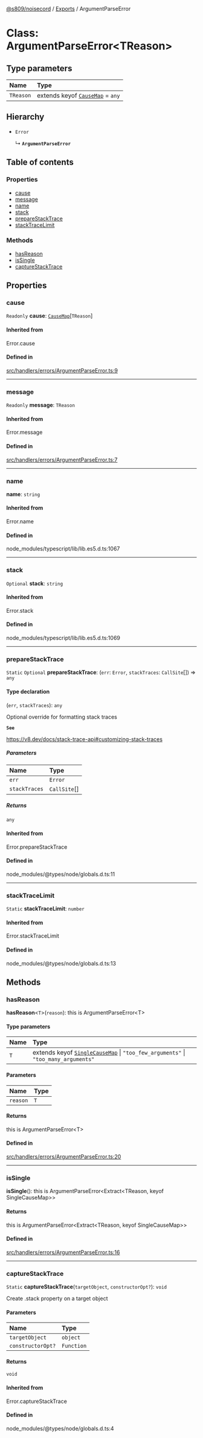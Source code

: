 [@s809/noisecord](../README.md) / [Exports](../modules.md) / ArgumentParseError

# Class: ArgumentParseError<TReason\>

## Type parameters

| Name | Type |
| :------ | :------ |
| `TReason` | extends keyof [`CauseMap`](../modules/ArgumentParseError.md#causemap) = `any` |

## Hierarchy

- `Error`

  ↳ **`ArgumentParseError`**

## Table of contents

### Properties

- [cause](ArgumentParseError-1.md#cause)
- [message](ArgumentParseError-1.md#message)
- [name](ArgumentParseError-1.md#name)
- [stack](ArgumentParseError-1.md#stack)
- [prepareStackTrace](ArgumentParseError-1.md#preparestacktrace)
- [stackTraceLimit](ArgumentParseError-1.md#stacktracelimit)

### Methods

- [hasReason](ArgumentParseError-1.md#hasreason)
- [isSingle](ArgumentParseError-1.md#issingle)
- [captureStackTrace](ArgumentParseError-1.md#capturestacktrace)

## Properties

### cause

 `Readonly` **cause**: [`CauseMap`](../modules/ArgumentParseError.md#causemap)[`TReason`]

#### Inherited from

Error.cause

#### Defined in

[src/handlers/errors/ArgumentParseError.ts:9](https://github.com/s809/noisecord/blob/5de1f63/src/handlers/errors/ArgumentParseError.ts#L9)

___

### message

 `Readonly` **message**: `TReason`

#### Inherited from

Error.message

#### Defined in

[src/handlers/errors/ArgumentParseError.ts:7](https://github.com/s809/noisecord/blob/5de1f63/src/handlers/errors/ArgumentParseError.ts#L7)

___

### name

 **name**: `string`

#### Inherited from

Error.name

#### Defined in

node_modules/typescript/lib/lib.es5.d.ts:1067

___

### stack

 `Optional` **stack**: `string`

#### Inherited from

Error.stack

#### Defined in

node_modules/typescript/lib/lib.es5.d.ts:1069

___

### prepareStackTrace

 `Static` `Optional` **prepareStackTrace**: (`err`: `Error`, `stackTraces`: `CallSite`[]) => `any`

#### Type declaration

(`err`, `stackTraces`): `any`

Optional override for formatting stack traces

**`See`**

https://v8.dev/docs/stack-trace-api#customizing-stack-traces

##### Parameters

| Name | Type |
| :------ | :------ |
| `err` | `Error` |
| `stackTraces` | `CallSite`[] |

##### Returns

`any`

#### Inherited from

Error.prepareStackTrace

#### Defined in

node_modules/@types/node/globals.d.ts:11

___

### stackTraceLimit

 `Static` **stackTraceLimit**: `number`

#### Inherited from

Error.stackTraceLimit

#### Defined in

node_modules/@types/node/globals.d.ts:13

## Methods

### hasReason

**hasReason**<`T`\>(`reason`): this is ArgumentParseError<T\>

#### Type parameters

| Name | Type |
| :------ | :------ |
| `T` | extends keyof [`SingleCauseMap`](../interfaces/ArgumentParseError.SingleCauseMap.md) \| ``"too_few_arguments"`` \| ``"too_many_arguments"`` |

#### Parameters

| Name | Type |
| :------ | :------ |
| `reason` | `T` |

#### Returns

this is ArgumentParseError<T\>

#### Defined in

[src/handlers/errors/ArgumentParseError.ts:20](https://github.com/s809/noisecord/blob/5de1f63/src/handlers/errors/ArgumentParseError.ts#L20)

___

### isSingle

**isSingle**(): this is ArgumentParseError<Extract<TReason, keyof SingleCauseMap\>\>

#### Returns

this is ArgumentParseError<Extract<TReason, keyof SingleCauseMap\>\>

#### Defined in

[src/handlers/errors/ArgumentParseError.ts:16](https://github.com/s809/noisecord/blob/5de1f63/src/handlers/errors/ArgumentParseError.ts#L16)

___

### captureStackTrace

`Static` **captureStackTrace**(`targetObject`, `constructorOpt?`): `void`

Create .stack property on a target object

#### Parameters

| Name | Type |
| :------ | :------ |
| `targetObject` | `object` |
| `constructorOpt?` | `Function` |

#### Returns

`void`

#### Inherited from

Error.captureStackTrace

#### Defined in

node_modules/@types/node/globals.d.ts:4
